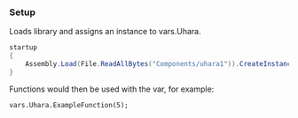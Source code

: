 ### Setup
Loads library and assigns an instance to vars.Uhara.
```c#
startup
{
    Assembly.Load(File.ReadAllBytes("Components/uhara1")).CreateInstance("Main");
}
```
Functions would then be used with the var, for example:
```
vars.Uhara.ExampleFunction(5);
```
